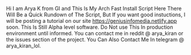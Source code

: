 Hi I am Arya K from GI and This Is My Arch Fast Install Script
Here There Will Be a Quick Rundown of The Script, But If you want good instuctions, I will be posting a tutorial on our site https://geniusinfomedia.netlify.app soon. This Is Still Alpha level software. Do Not use This In production environment until informed. You can contact me in reddit @ arya_kiran or the issues section of the project. You Can Also Contact Me In telegram @ arya_kiran_lol.
